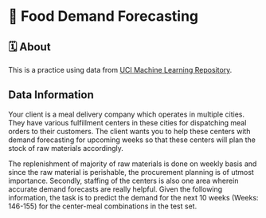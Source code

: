 # 🍔 Food Demand Forecasting

## 🗓 About
This is a practice using data from [UCI Machine Learning Repository](https://archive.ics.uci.edu/ml/datasets/Demand+Forecasting+for+a+store).

## Data Information
Your client is a meal delivery company which operates in multiple cities. They have various fulfillment centers in these cities for dispatching meal orders to their customers. The client wants you to help these centers with demand forecasting for upcoming weeks so that these centers will plan the stock of raw materials accordingly. 

The replenishment of majority of raw materials is done on weekly basis and since the raw material is perishable, the procurement planning is of utmost importance. Secondly, staffing of the centers is also one area wherein accurate demand forecasts are really helpful. Given the following information, the task is to predict the demand for the next 10 weeks (Weeks: 146-155) for the center-meal combinations in the test set. 

